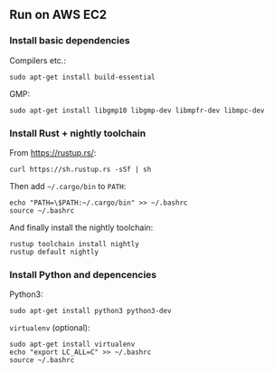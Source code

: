 ## Run on AWS EC2

### Install basic dependencies

Compilers etc.:
```
sudo apt-get install build-essential
```

GMP:
```
sudo apt-get install libgmp10 libgmp-dev libmpfr-dev libmpc-dev
```

### Install Rust + nightly toolchain

From https://rustup.rs/:
```
curl https://sh.rustup.rs -sSf | sh
```

Then add `~/.cargo/bin` to `PATH`:
```
echo "PATH=\$PATH:~/.cargo/bin" >> ~/.bashrc
source ~/.bashrc
```

And finally install the nightly toolchain:
```
rustup toolchain install nightly
rustup default nightly
```

### Install Python and depencencies

Python3:
```
sudo apt-get install python3 python3-dev
```

`virtualenv` (optional):
```
sudo apt-get install virtualenv
echo "export LC_ALL=C" >> ~/.bashrc
source ~/.bashrc
```

